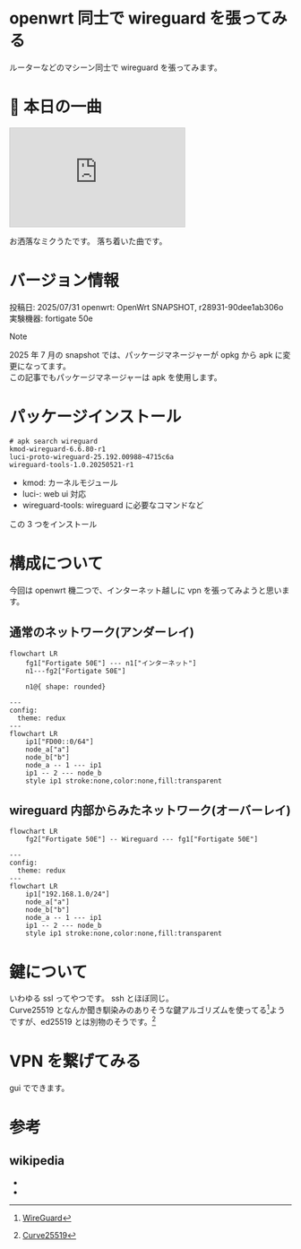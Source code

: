 # openwrt 同士で wireguard を張ってみる

ルーターなどのマシーン同士で wireguard を張ってみます。

# 🎵 本日の一曲

<iframe width="312" height="176" src="https://ext.nicovideo.jp/thumb/sm44053987" scrolling="no" style="border:solid 1px #ccc;" frameborder="0"><a href="https://www.nicovideo.jp/watch/sm44053987">アブノーマル / 初音ミク</a></iframe>

お洒落なミクうたです。 落ち着いた曲です。

# バージョン情報

投稿日: 2025/07/31
openwrt: OpenWrt SNAPSHOT, r28931-90dee1ab306o
実験機器: fortigate 50e

> [!NOTE]
> 2025 年 7 月の snapshot では、パッケージマネージャーが opkg から apk に変更になってます。  
> この記事でもパッケージマネージャーは apk を使用します。

# パッケージインストール

```
# apk search wireguard
kmod-wireguard-6.6.80-r1
luci-proto-wireguard-25.192.00988~4715c6a
wireguard-tools-1.0.20250521-r1
```

- kmod: カーネルモジュール
- luci-: web ui 対応
- wireguard-tools: wireguard に必要なコマンドなど

この 3 つをインストール

# 構成について

今回は openwrt 機二つで、インターネット越しに vpn を張ってみようと思います。

## 通常のネットワーク(アンダーレイ)

```mermaid
flowchart LR
    fg1["Fortigate 50E"] --- n1["インターネット"]
    n1---fg2["Fortigate 50E"]

    n1@{ shape: rounded}
```

```mermaid
---
config:
  theme: redux
---
flowchart LR
    ip1["FD00::0/64"]
    node_a["a"]
    node_b["b"]
    node_a -- 1 --- ip1
    ip1 -- 2 --- node_b
    style ip1 stroke:none,color:none,fill:transparent
```

## wireguard 内部からみたネットワーク(オーバーレイ)

```mermaid
flowchart LR
    fg2["Fortigate 50E"] -- Wireguard --- fg1["Fortigate 50E"]
```

```mermaid
---
config:
  theme: redux
---
flowchart LR
    ip1["192.168.1.0/24"]
    node_a["a"]
    node_b["b"]
    node_a -- 1 --- ip1
    ip1 -- 2 --- node_b
    style ip1 stroke:none,color:none,fill:transparent

```

# 鍵について

いわゆる ssl ってやつです。 ssh とほぼ同じ。  
Curve25519 となんか聞き馴染みのありそうな鍵アルゴリズムを使ってる[^wiki1]ようですが、ed25519 とは別物のそうです。[^wiki2]

# VPN を繋げてみる

gui でできます。

# 参考

## wikipedia

- [^wiki1]: [WireGuard](https://ja.wikipedia.org/wiki/WireGuard)
- [^wiki2]: [Curve25519](https://ja.wikipedia.org/wiki/Curve25519)
